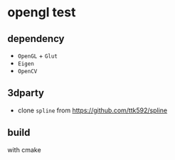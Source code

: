 # opengl test

## dependency
* `OpenGL` + `Glut`
* `Eigen`
* `OpenCV`

## 3dparty
* clone `spline` from https://github.com/ttk592/spline 

## build
with cmake